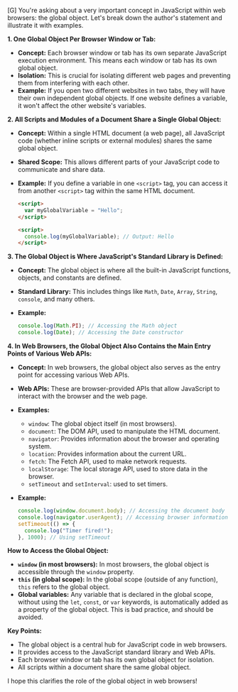 [G] You're asking about a very important concept in JavaScript within web browsers: the global object. Let's break down the author's statement and illustrate it with examples.

**1. One Global Object Per Browser Window or Tab:**

* **Concept:** Each browser window or tab has its own separate JavaScript execution environment. This means each window or tab has its own global object.
* **Isolation:** This is crucial for isolating different web pages and preventing them from interfering with each other.
* **Example:** If you open two different websites in two tabs, they will have their own independent global objects. If one website defines a variable, it won't affect the other website's variables.

**2. All Scripts and Modules of a Document Share a Single Global Object:**

* **Concept:** Within a single HTML document (a web page), all JavaScript code (whether inline scripts or external modules) shares the same global object.
* **Shared Scope:** This allows different parts of your JavaScript code to communicate and share data.
* **Example:** If you define a variable in one `<script>` tag, you can access it from another `<script>` tag within the same HTML document.

    ```html
    <script>
      var myGlobalVariable = "Hello";
    </script>

    <script>
      console.log(myGlobalVariable); // Output: Hello
    </script>
    ```

**3. The Global Object is Where JavaScript's Standard Library is Defined:**

* **Concept:** The global object is where all the built-in JavaScript functions, objects, and constants are defined.
* **Standard Library:** This includes things like `Math`, `Date`, `Array`, `String`, `console`, and many others.
* **Example:**

    ```javascript
    console.log(Math.PI); // Accessing the Math object
    console.log(Date); // Accessing the Date constructor
    ```

**4. In Web Browsers, the Global Object Also Contains the Main Entry Points of Various Web APIs:**

* **Concept:** In web browsers, the global object also serves as the entry point for accessing various Web APIs.
* **Web APIs:** These are browser-provided APIs that allow JavaScript to interact with the browser and the web page.
* **Examples:**
    * `window`: The global object itself (in most browsers).
    * `document`: The DOM API, used to manipulate the HTML document.
    * `navigator`: Provides information about the browser and operating system.
    * `location`: Provides information about the current URL.
    * `fetch`: The Fetch API, used to make network requests.
    * `localStorage`: The local storage API, used to store data in the browser.
    * `setTimeout` and `setInterval`: used to set timers.

* **Example:**

    ```javascript
    console.log(window.document.body); // Accessing the document body
    console.log(navigator.userAgent); // Accessing browser information
    setTimeout(() => {
      console.log("Timer fired!");
    }, 1000); // Using setTimeout
    ```

**How to Access the Global Object:**

* **`window` (in most browsers):** In most browsers, the global object is accessible through the `window` property.
* **`this` (in global scope):** In the global scope (outside of any function), `this` refers to the global object.
* **Global variables:** Any variable that is declared in the global scope, without using the `let`, `const`, or `var` keywords, is automatically added as a property of the global object. This is bad practice, and should be avoided.

**Key Points:**

* The global object is a central hub for JavaScript code in web browsers.
* It provides access to the JavaScript standard library and Web APIs.
* Each browser window or tab has its own global object for isolation.
* All scripts within a document share the same global object.

I hope this clarifies the role of the global object in web browsers!
